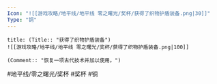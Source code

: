 ```yaml
---
Icon: "![[游戏攻略/地平线/地平线 零之曙光/奖杯/获得了织物护盾装备.png|30]]"
Type: "铜"
---
```

```ad-common-bronze-trophy
title: (Title:: "获得了织物护盾装备")
![[游戏攻略/地平线/地平线 零之曙光/奖杯/获得了织物护盾装备.png|100]]

(Comment:: "恢复一项古代技术并加以使用。")
```

#地平线/零之曙光/奖杯 #奖杯 #铜
